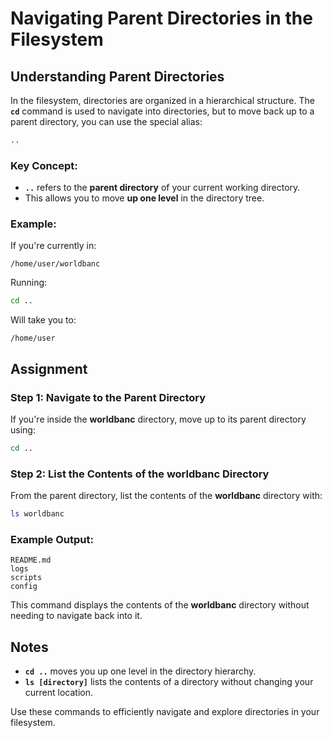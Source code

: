 # Navigating Parent Directories in the Filesystem

## Understanding Parent Directories

In the filesystem, directories are organized in a hierarchical structure. The **`cd`** command is used to navigate into directories, but to move back up to a parent directory, you can use the special alias:

```bash
..
```

### Key Concept:

- **`..`** refers to the **parent directory** of your current working directory.
- This allows you to move **up one level** in the directory tree.

### Example:

If you're currently in:

```
/home/user/worldbanc
```

Running:

```bash
cd ..
```

Will take you to:

```
/home/user
```

## Assignment

### Step 1: Navigate to the Parent Directory

If you're inside the **worldbanc** directory, move up to its parent directory using:

```bash
cd ..
```

### Step 2: List the Contents of the worldbanc Directory

From the parent directory, list the contents of the **worldbanc** directory with:

```bash
ls worldbanc
```

### Example Output:

```
README.md
logs
scripts
config
```

This command displays the contents of the **worldbanc** directory without needing to navigate back into it.

## Notes

- **`cd ..`** moves you up one level in the directory hierarchy.
- **`ls [directory]`** lists the contents of a directory without changing your current location.

Use these commands to efficiently navigate and explore directories in your filesystem.
